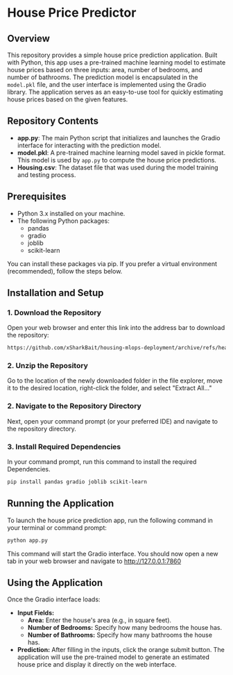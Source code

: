 # House Price Predictor

## Overview
This repository provides a simple house price prediction application. Built with Python, this app uses a pre-trained machine learning model to estimate house prices based on three inputs: area, number of bedrooms, and number of bathrooms. The prediction model is encapsulated in the `model.pkl` file, and the user interface is implemented using the Gradio library. The application serves as an easy-to-use tool for quickly estimating house prices based on the given features.

## Repository Contents
- **app.py**: The main Python script that initializes and launches the Gradio interface for interacting with the prediction model. 
- **model.pkl**: A pre-trained machine learning model saved in pickle format. This model is used by `app.py` to compute the house price predictions.
- **Housing.csv**: The dataset file that was used during the model training and testing process.

## Prerequisites
- Python 3.x installed on your machine.
- The following Python packages:
  - pandas
  - gradio
  - joblib
  - scikit-learn

You can install these packages via pip. If you prefer a virtual environment (recommended), follow the steps below.

## Installation and Setup

### 1. Download the Repository
Open your web browser and enter this link into the address bar to download the repository:
```bash
https://github.com/xSharkBait/housing-mlops-deployment/archive/refs/heads/main.zip
```

### 2. Unzip the Repository
Go to the location of the newly downloaded folder in the file explorer, move it to the desired location, right-click the folder, and select "Extract All..." 

### 2. Navigate to the Repository Directory
Next, open your command prompt (or your preferred IDE) and navigate to the repository directory.

### 3. Install Required Dependencies
In your command prompt, run this command to install the required Dependencies.
```bash
pip install pandas gradio joblib scikit-learn
```

## Running the Application
To launch the house price prediction app, run the following command in your terminal or command prompt:
```bash
python app.py
```

This command will start the Gradio interface. You should now open a new tab in your web browser and navigate to http://127.0.0.1:7860

## **Using the Application**
Once the Gradio interface loads:
- **Input Fields:**
    - **Area:** Enter the house's area (e.g., in square feet).
    - **Number of Bedrooms:** Specify how many bedrooms the house has.
    - **Number of Bathrooms:** Specify how many bathrooms the house has.
- **Prediction:** After filling in the inputs, click the orange submit button. The application will use the pre-trained model to generate an estimated house price and display it directly on the web interface.
